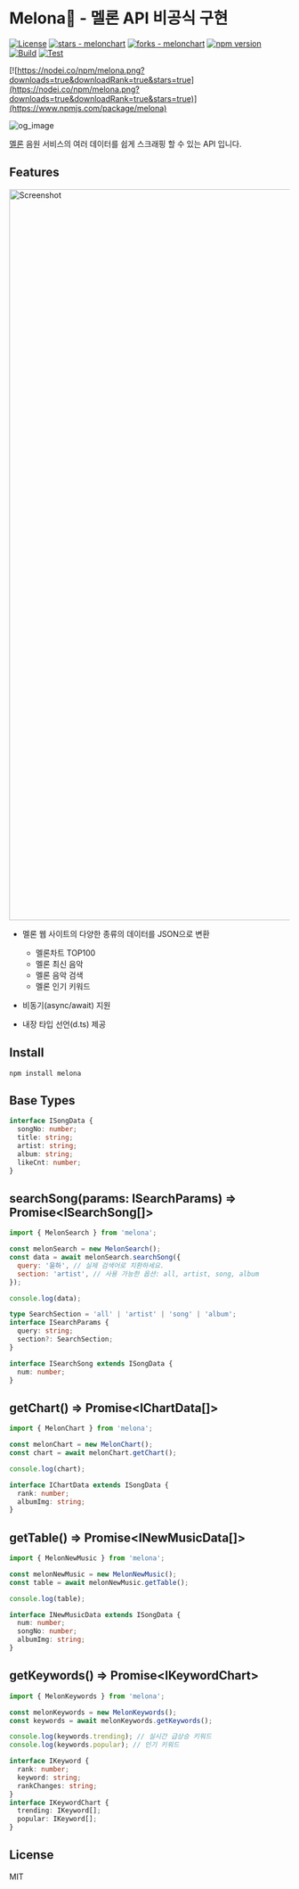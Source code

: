 # Melona🍈 - 멜론 API 비공식 구현

[![License](https://img.shields.io/badge/License-MIT-blue)](#license)
[![stars - melonchart](https://img.shields.io/github/stars/vientorepublic/melonchart?style=social)](https://github.com/vientorepublic/melonchart)
[![forks - melonchart](https://img.shields.io/github/forks/vientorepublic/melonchart?style=social)](https://github.com/vientorepublic/melonchart)
[![npm version](https://badge.fury.io/js/melona.svg)](https://badge.fury.io/js/melona)
[![Build](https://github.com/vientorepublic/melona/actions/workflows/build.yml/badge.svg)](https://github.com/vientorepublic/melona/actions/workflows/build.yml)
[![Test](https://github.com/vientorepublic/melona/actions/workflows/test.yml/badge.svg)](https://github.com/vientorepublic/melona/actions/workflows/test.yml)

[![https://nodei.co/npm/melona.png?downloads=true&downloadRank=true&stars=true](https://nodei.co/npm/melona.png?downloads=true&downloadRank=true&stars=true)](https://www.npmjs.com/package/melona)

![og_image](https://github.com/user-attachments/assets/fcf7f8af-3492-4b91-8ac6-9538094a65a5)

[멜론](https://www.melon.com) 음원 서비스의 여러 데이터를 쉽게 스크래핑 할 수 있는 API 입니다.

## Features

<img width="1312" alt="Screenshot" src="https://github.com/user-attachments/assets/79ac4846-2364-4314-806c-63a3c3c8c043" />

- 멜론 웹 사이트의 다양한 종류의 데이터를 JSON으로 변환

  - 멜론차트 TOP100
  - 멜론 최신 음악
  - 멜론 음악 검색
  - 멜론 인기 키워드

- 비동기(async/await) 지원

- 내장 타입 선언(d.ts) 제공

## Install

```
npm install melona
```

## Base Types

```typescript
interface ISongData {
  songNo: number;
  title: string;
  artist: string;
  album: string;
  likeCnt: number;
}
```

## searchSong(params: ISearchParams) => Promise<ISearchSong[]>

```javascript
import { MelonSearch } from 'melona';

const melonSearch = new MelonSearch();
const data = await melonSearch.searchSong({
  query: '윤하', // 실제 검색어로 치환하세요.
  section: 'artist', // 사용 가능한 옵션: all, artist, song, album
});

console.log(data);
```

```typescript
type SearchSection = 'all' | 'artist' | 'song' | 'album';
interface ISearchParams {
  query: string;
  section?: SearchSection;
}
```

```typescript
interface ISearchSong extends ISongData {
  num: number;
}
```

## getChart() => Promise<IChartData[]>

```javascript
import { MelonChart } from 'melona';

const melonChart = new MelonChart();
const chart = await melonChart.getChart();

console.log(chart);
```

```typescript
interface IChartData extends ISongData {
  rank: number;
  albumImg: string;
}
```

## getTable() => Promise<INewMusicData[]>

```javascript
import { MelonNewMusic } from 'melona';

const melonNewMusic = new MelonNewMusic();
const table = await melonNewMusic.getTable();

console.log(table);
```

```typescript
interface INewMusicData extends ISongData {
  num: number;
  songNo: number;
  albumImg: string;
}
```

## getKeywords() => Promise\<IKeywordChart>

```javascript
import { MelonKeywords } from 'melona';

const melonKeywords = new MelonKeywords();
const keywords = await melonKeywords.getKeywords();

console.log(keywords.trending); // 실시간 급상승 키워드
console.log(keywords.popular); // 인기 키워드
```

```typescript
interface IKeyword {
  rank: number;
  keyword: string;
  rankChanges: string;
}
interface IKeywordChart {
  trending: IKeyword[];
  popular: IKeyword[];
}
```

## License

MIT
